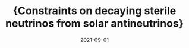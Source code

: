 ---
title: "{Constraints on decaying sterile neutrinos from solar antineutrinos}"
authors: 
collection: publications
permalink: /publication/2021-09-01-Constraintsondecayingsterileneutrinosfromsolarantineutrinos
date: 2021-09-01
venue: ''
citation: '"{Constraints on decaying sterile neutrinos from solar antineutrinos}", Matheus {Hostert},  Maxim {Pospelov},  , 2021, '
eprint: ''
---